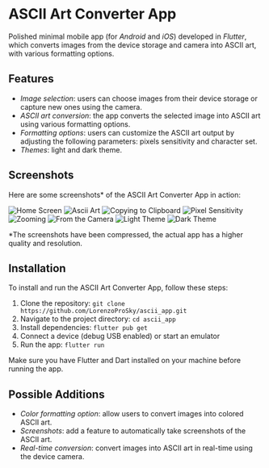 # ASCII Art Converter App

Polished minimal mobile app (for *Android* and *iOS*) developed in *Flutter*, which converts images from the device storage and camera into ASCII art, with various formatting options.

## Features

- *Image selection*: users can choose images from their device storage or capture new ones using the camera.
- *ASCII art conversion*: the app converts the selected image into ASCII art using various formatting options.
- *Formatting options*: users can customize the ASCII art output by adjusting the following parameters: pixels sensitivity and character set.
- *Themes*: light and dark theme.

## Screenshots

Here are some screenshots* of the ASCII Art Converter App in action:

![Home Screen](screenshots/home_screen.jpg)
![Ascii Art](screenshots/ascii_art.jpg)
![Copying to Clipboard](screenshots/copy_to_clipboard.jpg)
![Pixel Sensitivity](screenshots/pixel_sensitivity.jpg)
![Zooming](screenshots/zoom.jpg)
![From the Camera](screenshots/from_camera.jpg)
![Light Theme](screenshots/light_theme.jpg)
![Dark Theme](screenshots/dark_theme.jpg)

*The screenshots have been compressed, the actual app has a higher quality and resolution.

## Installation

To install and run the ASCII Art Converter App, follow these steps:

1. Clone the repository: `git clone https://github.com/LorenzoProSky/ascii_app.git`
2. Navigate to the project directory: `cd ascii_app`
3. Install dependencies: `flutter pub get`
4. Connect a device (debug USB enabled) or start an emulator
5. Run the app: `flutter run`

Make sure you have Flutter and Dart installed on your machine before running the app.

## Possible Additions

- *Color formatting option*: allow users to convert images into colored ASCII art.
- *Screenshots*: add a feature to automatically take screenshots of the ASCII art.
- *Real-time conversion*: convert images into ASCII art in real-time using the device camera.